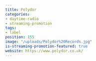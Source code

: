 ```yaml
---
title: Polydor
categories:
- daytime-radio
- streaming-promotion
tags:
- label
position: 155
image: "/uploads/Polydor%20Records.jpg"
is-streaming-promotion-featured: true
website: https://www.polydor.co.uk/
---
```


